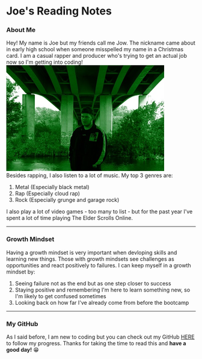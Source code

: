 # Joe's Reading Notes  
### About Me  
Hey! My name is Joe but my friends call me Jow. The nickname came about in early high school when someone misspelled my name in a Christmas card. I am a casual rapper and producer who's trying to get an actual job now so I'm getting into coding!  
![A picture of myself](jow.jpg)  
Besides rapping, I also listen to a lot of music. My top 3 genres are:
1. Metal (Especially black metal)
2. Rap (Especially cloud rap)
3. Rock (Especially grunge and garage rock)  

I also play a lot of video games - too many to list - but for the past year I've spent a lot of time playing The Elder Scrolls Online.  
***
### Growth Mindset  
Having a growth mindset is very important when devloping skills and learning new things. Those with growth mindsets see challenges as opportunities and react positively to failures. I can keep myself in a growth mindset by:
1. Seeing failure not as the end but as one step closer to success
2. Staying positive and remembering I'm here to learn something new, so I'm likely to get confused sometimes
3. Looking back on how far I've already come from before the bootcamp  

***
### My GitHub  
As I said before, I am new to coding but you can check out my GitHub [HERE](https://github.com/jow76) to follow my progress. Thanks for taking the time to read this and **have a good day!** 😁
